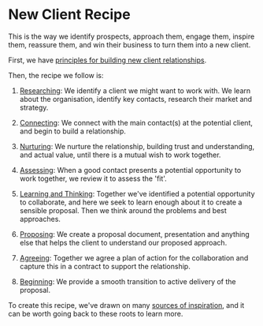 # New Client Recipe

This is the way we identify prospects, approach them, engage them, inspire them, reassure them, and win their business to turn them into a new client.

First, we have [principles for building new client relationships](/new_client_recipe/principles-of-building-new-client-relationships.md).

Then, the recipe we follow is:

1. [Researching](/new_client_recipe/researching.md): We identify a client we might want to work with. We learn about the organisation, identify key contacts, research their market and strategy.

2. [Connecting](/new_client_recipe/connecting.md): We connect with the main contact\(s\) at the potential client, and begin to build a relationship.

3. [Nurturing](/new_client_recipe/nurturing.md): We nurture the relationship, building trust and understanding, and actual value, until there is a mutual wish to work together.

4. [Assessing](/new_client_recipe/assessing.md): When a good contact presents a potential opportunity to work together, we review it to assess the 'fit'.

5. [Learning and Thinking](/new_client_recipe/learning-and-thinking.md): Together we've identified a potential opportunity to collaborate, and here we seek to learn enough about it to create a sensible proposal. Then we think around the problems and best approaches.

6. [Proposing](/new_client_recipe/proposing.md): We create a proposal document, presentation and anything else that helps the client to understand our proposed approach.

7. [Agreeing](/new_client_recipe/agreeing.md): Together we agree a plan of action for the collaboration and capture this in a contract to support the relationship.

8. [Beginning](/new_client_recipe/beginning.md): We provide a smooth transition to active delivery of the proposal.



To create this recipe, we've drawn on many [sources of inspiration](/new_client_recipe/inspiration.md), and it can be worth going back to these roots to learn more.

